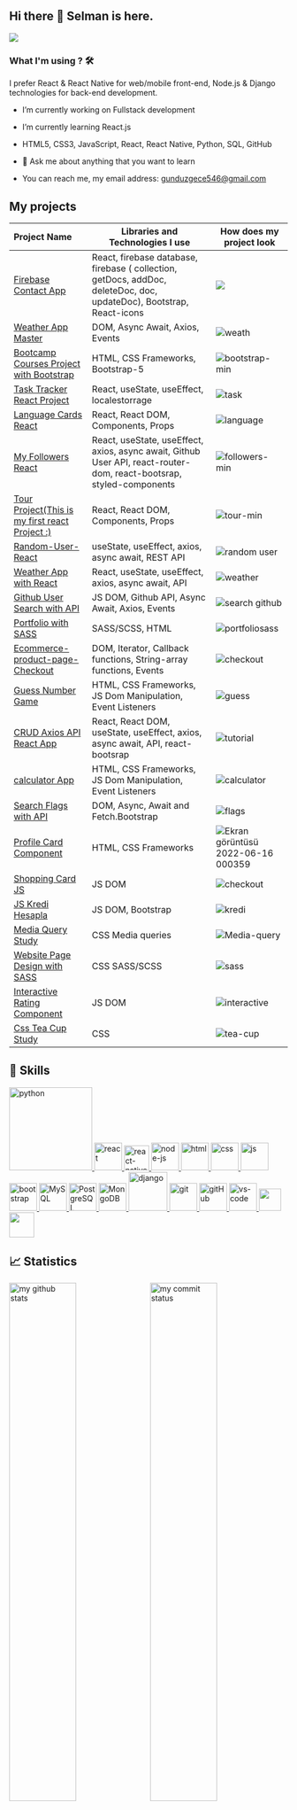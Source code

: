 ## Hi there 👋  Selman  is here. 

[![](https://img.shields.io/badge/linkedin-%230077B5.svg?&style=for-the-badge&logo=linkedin&logoColor=white)](https://www.linkedin.com/in/selman-sahbudak-8a0a4a22b/) 


### What I'm using ? 🛠

I prefer React & React Native for web/mobile front-end, Node.js & Django technologies for back-end development.
<br/>

- I’m currently working on Fullstack development

- I’m currently learning React.js  

- HTML5, CSS3, JavaScript, React, React Native, Python, SQL, GitHub

- 💬 Ask  me about anything that you want to learn

-  You can reach me, my email address: gunduzgece546@gmail.com



## My projects
  Project Name       |Libraries and Technologies I use     |How does my project look   
:-------------------------|-------------------------|-------------------------
[Firebase Contact App](https://selman-firebase-contact.netlify.app/)| React, firebase database, firebase (  collection, getDocs, addDoc,  deleteDoc, doc, updateDoc), Bootstrap, React-icons |![](https://user-images.githubusercontent.com/97898216/180663947-279feb7c-aa9e-4384-8267-98c725978b41.gif)
|[Weather App Master](https://selman-weather-app.netlify.app/)| DOM, Async Await, Axios, Events| ![weath](https://user-images.githubusercontent.com/97898216/178437698-b4671cf3-1fee-4409-a5b3-6832d454fb11.gif)
|[Bootcamp Courses Project with Bootstrap](https://selman-s.github.io/Bootcamp-Courses-Project-with-Bootstrap/) |  HTML, CSS Frameworks, Bootstrap-5 |![bootstrap-min](https://user-images.githubusercontent.com/97898216/171989911-e5693d8a-a491-41b5-b159-d82368f0e940.gif)
|[Task Tracker React Project](https://selman-task-tracker-react.netlify.app/) | React, useState, useEffect, localestorrage | ![task](https://user-images.githubusercontent.com/97898216/179367283-e6d86282-db2c-45f0-90e1-1ae0e32afd9a.gif)
|[Language Cards React](https://selman-react-language-cards.netlify.app/)|React, React DOM, Components, Props|![language](https://user-images.githubusercontent.com/97898216/178433561-1852c5c1-7af2-4990-9f65-1c379bbcce7b.gif)
|[My Followers React](https://selman-followers-github-react.netlify.app/)| React, useState, useEffect, axios, async await, Github User API, react-router-dom, react-bootsrap, styled-components|![followers-min](https://user-images.githubusercontent.com/97898216/178066791-f30551b2-effa-4103-a7a2-6263817a0cd0.gif)
|[Tour Project(This is my first react Project :) ](https://selman-s.github.io/First-React-Project-Tour/) | React, React DOM, Components, Props |![tour-min](https://user-images.githubusercontent.com/97898216/178441143-30916873-4813-46dd-b138-54166e3d26fc.gif)
|[Random-User-React](https://selman-random-user-react.netlify.app/)| useState, useEffect, axios, async await, REST API|![random user](https://user-images.githubusercontent.com/97898216/177017626-e8f8f1b0-56a3-4284-b764-705042b6c36d.gif)
|[Weather App with React](https://selman-weather-app-react.netlify.app/)| React, useState, useEffect, axios, async await, API|![weather](https://user-images.githubusercontent.com/97898216/177019349-7f329dc5-ed5f-427e-aced-fac5736b5ec9.gif)
|[Github User Search with API](https://selman-github-search-app.netlify.app/)  | JS DOM, Github API, Async Await, Axios, Events | ![search github](https://user-images.githubusercontent.com/97898216/174426890-0a3a401d-5b5c-42ce-b1b7-f60be4f20068.gif)
|[Portfolio with SASS](https://selman-s.github.io/Portfolio-with-SASS/)|SASS/SCSS, HTML|![portfoliosass](https://user-images.githubusercontent.com/97898216/170510949-fee34976-b590-4c1c-acdf-0dee3c5ade86.gif)
|[Ecommerce-product-page-Checkout](https://selman-s.github.io/Ecommerce-product-page-Checkout/)| DOM, Iterator, Callback functions, String-array functions, Events|![checkout](https://user-images.githubusercontent.com/97898216/172066910-e5e5df6e-fa10-4c2c-be2d-94e86549a712.gif)
|[Guess Number Game]( https://selman-s.github.io/Guess-Number-Game/)| HTML, CSS Frameworks, JS Dom Manipulation, Event Listeners | ![guess](https://user-images.githubusercontent.com/97898216/172633750-4eebfcad-b6a7-441d-99bc-44ffca23d265.gif)
|[CRUD Axios API React App](https://selman-react-axios-addtutorial.netlify.app/)| React, React DOM, useState, useEffect, axios, async await, API, react-bootsrap|![tutorial](https://user-images.githubusercontent.com/97898216/177818521-023639f0-7f00-4973-bc9d-186f93f323fe.gif)
|[calculator App](https://selman-s.github.io/Calculator-study/)| HTML, CSS Frameworks, JS Dom Manipulation, Event Listeners | ![calculator](https://user-images.githubusercontent.com/97898216/166164152-ba063744-b8ce-4ce2-baf3-01b150ec6baf.png)
|[Search Flags with API](https://selman-search-flag-app.netlify.app/)|  DOM, Async, Await and Fetch.Bootstrap | ![flags](https://user-images.githubusercontent.com/97898216/173928961-f1b8a43b-246f-4117-82de-885a0d51fbe2.gif)
|[Profile Card Component](https://selman-profile-card.netlify.app/)|HTML, CSS Frameworks|![Ekran görüntüsü 2022-06-16 000359](https://user-images.githubusercontent.com/97898216/173929714-d04adcf6-c118-49be-ad2b-3efc49c93031.png)
|[Shopping Card JS](https://selman-s.github.io/Shopping-Card-JS/)|JS DOM|![checkout](https://user-images.githubusercontent.com/97898216/171990110-d6e5da76-6628-488e-8332-4074c4bae5d5.gif)
|[JS Kredi Hesapla](https://selman-s.github.io/JS-Kredi-Hesapla/)|JS DOM, Bootstrap|![kredi](https://user-images.githubusercontent.com/97898216/171054559-48a41815-2037-414b-9a57-ea5f22b59476.png)
|[Media Query Study](https://selman-s.github.io/Media-Query-Study/)|CSS Media queries|![Media-query](https://user-images.githubusercontent.com/97898216/168923692-d82b2e40-ddd8-4e53-b6d8-702e07d60e16.gif)
|[Website Page Design with SASS](https://selman-s.github.io/Website-Page-Design-with-SASS/)|CSS SASS/SCSS|![sass](https://user-images.githubusercontent.com/97898216/171563765-11e2fc18-5e61-4274-be8a-0c38a064d0d9.gif)
|[Interactive Rating Component](https://selman-s.github.io/Interactive-Rating-Component/)|JS DOM|![interactive](https://user-images.githubusercontent.com/97898216/167835181-ea19f25e-c2f2-47c6-b128-667b2fc60c61.png)
|[Css Tea Cup Study](https://selman-s.github.io/Css-Tea-Cup-Study/)|CSS|![tea-cup](https://user-images.githubusercontent.com/97898216/166165043-4f3663d0-5104-4a93-b74a-e658526c3f74.png)





## 🚀 Skills
<p>
 <a href="#" target="_blank"> <img src="https://www.python.org/static/img/python-logo.png" alt="python" width="150"/> </a>  
 <a href="#" target="_blank"> <img src="https://cdn.icon-icons.com/icons2/2415/PNG/512/react_original_wordmark_logo_icon_146375.png" alt="react" width="50"/> </a> 
 <a href="#" target="_blank"> <img src="https://www.pngkit.com/png/detail/373-3738691_react-native-svg-transformer-allows-you-import-svg.png" alt="react-native" width="45"/> </a> 
 <a href="#" target="_blank"> <img src="https://cdn.icon-icons.com/icons2/2415/PNG/512/nodejs_original_logo_icon_146411.png" alt="node-js" height="50"/> </a> 
 <a href="#" target="_blank"> <img src="https://www.svgrepo.com/show/353884/html-5.svg" alt="html" height="50"/> </a> 
 <a href="#" target="_blank"> <img src="https://www.svgrepo.com/show/303263/css3-logo.svg" alt="css" height="50"/> </a> 
 <a href="#" target="_blank"> <img src="https://cdn.icon-icons.com/icons2/2108/PNG/512/javascript_icon_130900.png" alt="js" height="50"/> </a> 
 <a href="#" target="_blank"> <img src="https://cdn.icon-icons.com/icons2/2415/PNG/512/bootstrap_plain_wordmark_logo_icon_146620.png" alt="bootstrap" height="50"/> </a> 
 <a href="#" target="_blank"> <img src="https://cdn.icon-icons.com/icons2/2415/PNG/512/mysql_original_wordmark_logo_icon_146417.png" alt="MySQL" height="50"/> </a> 
 <a href="#" target="_blank"> <img src="https://www.vectorlogo.zone/logos/postgresql/postgresql-ar21.svg" alt="PostgreSQL" height="50"/> </a> 
 <a href="#" target="_blank"> <img src="https://www.vectorlogo.zone/logos/mongodb/mongodb-ar21.svg" alt="MongoDB" height="50"/> </a> 
  <a href="#" target="_blank"> <img src="https://cdn.icon-icons.com/icons2/2415/PNG/512/django_plain_logo_icon_146558.png" alt="django" height="70"/> </a> 
 <a href="#" target="_blank"> <img src="https://www.vectorlogo.zone/logos/git-scm/git-scm-icon.svg" alt="git" height="50"/> </a> 
 <a href="#" target="_blank"> <img src="https://www.svgrepo.com/show/349375/github.svg" alt="gitHub" height="50"/> </a> 
 <a href="#" target="_blank"> <img src="https://www.pngitem.com/pimgs/m/80-800968_vscode-visual-studio-logo-png-transparent-png.png" alt="vs-code" height="50"/> </a> 
 <a href="#" target="_blank"> <img src="https://img.shields.io/badge/jira-1e90ff.svg?&style=for-the-badge&logo=jira&logoColor=white" height="40"/> </a>
 <a href="#" target="_blank"> <img src="https://www.svgrepo.com/show/354354/slack-icon.svg" height="45"/> </a>
</p>

## 📈 Statistics
<p align="left">
<img src="https://github-readme-stats.vercel.app/api?username=Selman-S&theme=chartreuse-dark&show_icons=true" alt="my github stats" width="49%"/>&nbsp;
<img src="https://github-readme-streak-stats.herokuapp.com/?user=Selman-S&theme=chartreuse-dark&show_icons=true" alt="my commit status" width="49%" /> </p>
<p align="center"> <img src="https://github-readme-stats.vercel.app/api/top-langs/?username=Selman-S&theme=chartreuse-dark&layout=compact" alt="languages" width="50%" > </p>

